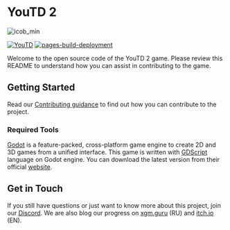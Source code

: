 # YouTD 2

![icob_min](https://user-images.githubusercontent.com/10060411/228678072-0ad070c8-1c62-4b1a-aaa2-d7e0ff4035e0.png)

[![YouTD](https://github.com/Praytic/youtd-godot/actions/workflows/github-actions-youtd.yml/badge.svg)](https://github.com/Praytic/youtd-godot/actions/workflows/github-actions-youtd.yml) [![pages-build-deployment](https://github.com/Praytic/youtd-godot/actions/workflows/pages/pages-build-deployment/badge.svg)](https://github.com/Praytic/youtd-godot/actions/workflows/pages/pages-build-deployment)

Welcome to the open source code of the YouTD 2 game. Please review this README to understand how you can assist in contributing to the game.

## Getting Started
Read our [Contributing guidance](https://github.com/Praytic/youtd2/contribute) to find out how you can contribute to the project.

### Required Tools
[Godot](https://github.com/godotengine/godot) is a feature-packed, cross-platform game engine to create 2D and 3D games from a unified interface. This game is written with [GDScript](https://gdscript.com/) language on Godot engine. You can download the latest version from their official [website](https://godotengine.org/).

## Get in Touch

If you still have questions or just want to know more about this project, join our [Discord](https://discord.com/invite/EksA2CfCS9). We are also blog our progress on [xgm.guru](https://xgm.guru/p/youtd2) (RU) and [itch.io](https://praytic.itch.io/youtd2/devlog) (EN).
